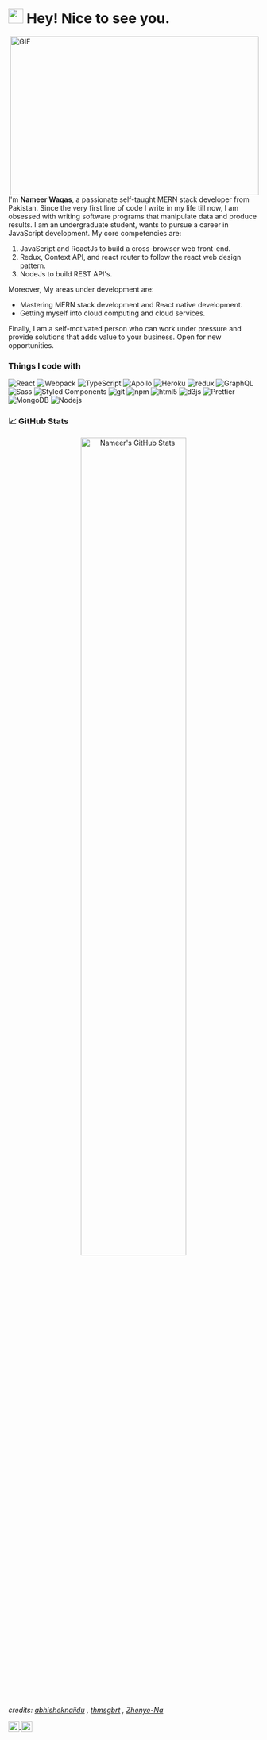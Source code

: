 <h1><img src="https://emojis.slackmojis.com/emojis/images/1531849430/4246/blob-sunglasses.gif?1531849430" width="30"/> Hey! Nice to see you.</h1>

<p>
      <img align="right" alt="GIF" src="https://github.com/abhisheknaiidu/abhisheknaiidu/blob/master/code.gif?raw=true" width="500" height="320" />
  I'm <strong>Nameer Waqas</strong>, a passionate self-taught MERN stack developer from Pakistan. Since the very first line of code I write in my life till now, I am obsessed with writing software programs that manipulate data and produce results. I am an undergraduate student, wants to pursue a career in JavaScript development.
My core competencies are:
      <ol>
<li>JavaScript and ReactJs to build a cross-browser web front-end.</li>
<li>Redux, Context API, and react router to follow the react web design pattern.</li>
<li>NodeJs to build REST API's.</li>
</ol>
Moreover, My areas under development are:
<ul>
<li>Mastering MERN stack development and React native development.</li>
<li>Getting myself into cloud computing and cloud services.</li>
</ul>
Finally, I am a self-motivated person who can work under pressure and provide solutions that adds value to your business. Open for new opportunities.</p>

<h3>Things I code with</h3>
<p>
  <img alt="React" src="https://img.shields.io/badge/-React-45b8d8?style=flat-square&logo=react&logoColor=white" />
  <img alt="Webpack" src="https://img.shields.io/badge/-Webpack-8DD6F9?style=flat-square&logo=webpack&logoColor=white" /> 
  <img alt="TypeScript" src="https://img.shields.io/badge/-TypeScript-007ACC?style=flat-square&logo=typescript&logoColor=white" />
  <img alt="Apollo" src="https://img.shields.io/badge/-Apollo%20GraphQL-311C87?style=flat-square&logo=apollo-graphql&logoColor=white" />
  <img alt="Heroku" src="https://img.shields.io/badge/-Heroku-430098?style=flat-square&logo=heroku&logoColor=white" />
  <img alt="redux" src="https://img.shields.io/badge/-Redux-764ABC?style=flat-square&logo=redux&logoColor=white" />
  <img alt="GraphQL" src="https://img.shields.io/badge/-GraphQL-E10098?style=flat-square&logo=graphql&logoColor=white" />
  <img alt="Sass" src="https://img.shields.io/badge/-Sass-CC6699?style=flat-square&logo=sass&logoColor=white" />
  <img alt="Styled Components" src="https://img.shields.io/badge/-Styled_Components-db7092?style=flat-square&logo=styled-components&logoColor=white" />
  <img alt="git" src="https://img.shields.io/badge/-Git-F05032?style=flat-square&logo=git&logoColor=white" />
  <img alt="npm" src="https://img.shields.io/badge/-NPM-CB3837?style=flat-square&logo=npm&logoColor=white" />
  <img alt="html5" src="https://img.shields.io/badge/-HTML5-E34F26?style=flat-square&logo=html5&logoColor=white" />
  <img alt="d3js" src="https://img.shields.io/badge/-D3.js-F9A03C?style=flat-square&logo=d3.js&logoColor=white" />
  <img alt="Prettier" src="https://img.shields.io/badge/-Prettier-F7B93E?style=flat-square&logo=prettier&logoColor=white" />
  <img alt="MongoDB" src="https://img.shields.io/badge/-MongoDB-13aa52?style=flat-square&logo=mongodb&logoColor=white" />
  <img alt="Nodejs" src="https://img.shields.io/badge/-Nodejs-43853d?style=flat-square&logo=Node.js&logoColor=white" />
</p>

<h3> &#x1f4c8; GitHub Stats</h3>
<p align="center"><a href="https://github.com/NameerWaqas">
  <img width="65%" align="center" src="https://github-readme-stats.vercel.app/api?username=NameerWaqas&show_icons=true&line_height=27&count_private=true&title_color=fff&text_color=fff&icon_color=00B2DF&bg_color=003140" alt="Nameer's GitHub Stats" />
</a></p>

<h6>credits: <a href="https://github.com/abhisheknaiidu/abhisheknaiidu/blob/master/README.md">abhisheknaiidu</a> , <a href="https://github.com/thmsgbrt/thmsgbrt/blob/master/README.md">thmsgbrt</a> , <a href="https://github.com/Zhenye-Na/zhenye-na/blob/master/README.md">Zhenye-Na</a></p>


<p>
      <a href="https://www.linkedin.com/in/nameerwaqas/">
  <img align="center" alt="Nameer's LinkedIN" width="22px" src="https://raw.githubusercontent.com/peterthehan/peterthehan/master/assets/linkedin.svg" />
</a>
      <a href="https://web.facebook.com/nameerwaqas/">
  <img align="center" alt="Nameer Waqas | Facebook" width="22px" src="https://raw.githubusercontent.com/peterthehan/peterthehan/master/assets/facebook.svg" />
</a>
</p>
